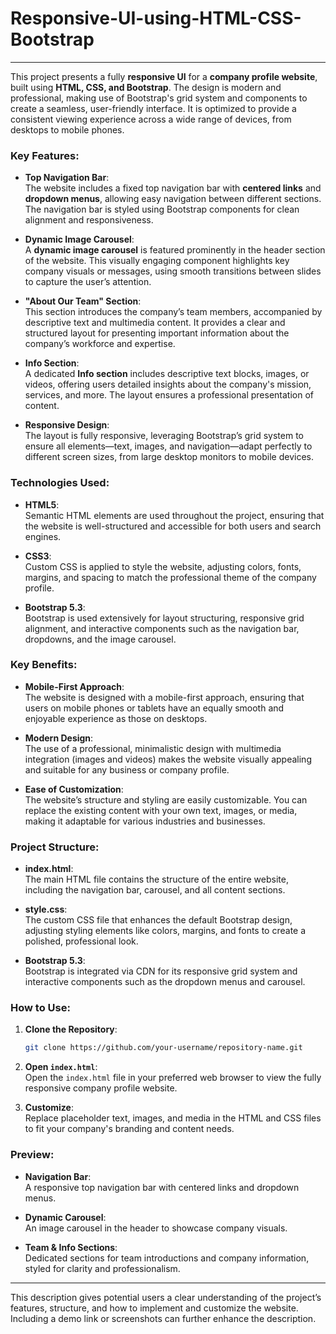 # Responsive-UI-using-HTML-CSS-Bootstrap

---

This project presents a fully **responsive UI** for a **company profile website**, built using **HTML, CSS, and Bootstrap**. The design is modern and professional, making use of Bootstrap's grid system and components to create a seamless, user-friendly interface. It is optimized to provide a consistent viewing experience across a wide range of devices, from desktops to mobile phones.

### Key Features:

- **Top Navigation Bar**:  
  The website includes a fixed top navigation bar with **centered links** and **dropdown menus**, allowing easy navigation between different sections. The navigation bar is styled using Bootstrap components for clean alignment and responsiveness.

- **Dynamic Image Carousel**:  
  A **dynamic image carousel** is featured prominently in the header section of the website. This visually engaging component highlights key company visuals or messages, using smooth transitions between slides to capture the user’s attention.

- **"About Our Team" Section**:  
  This section introduces the company’s team members, accompanied by descriptive text and multimedia content. It provides a clear and structured layout for presenting important information about the company’s workforce and expertise.

- **Info Section**:  
  A dedicated **Info section** includes descriptive text blocks, images, or videos, offering users detailed insights about the company's mission, services, and more. The layout ensures a professional presentation of content.

- **Responsive Design**:  
  The layout is fully responsive, leveraging Bootstrap’s grid system to ensure all elements—text, images, and navigation—adapt perfectly to different screen sizes, from large desktop monitors to mobile devices.

### Technologies Used:

- **HTML5**:  
  Semantic HTML elements are used throughout the project, ensuring that the website is well-structured and accessible for both users and search engines.

- **CSS3**:  
  Custom CSS is applied to style the website, adjusting colors, fonts, margins, and spacing to match the professional theme of the company profile.

- **Bootstrap 5.3**:  
  Bootstrap is used extensively for layout structuring, responsive grid alignment, and interactive components such as the navigation bar, dropdowns, and the image carousel.

### Key Benefits:

- **Mobile-First Approach**:  
  The website is designed with a mobile-first approach, ensuring that users on mobile phones or tablets have an equally smooth and enjoyable experience as those on desktops.

- **Modern Design**:  
  The use of a professional, minimalistic design with multimedia integration (images and videos) makes the website visually appealing and suitable for any business or company profile.

- **Ease of Customization**:  
  The website’s structure and styling are easily customizable. You can replace the existing content with your own text, images, or media, making it adaptable for various industries and businesses.

### Project Structure:

- **index.html**:  
  The main HTML file contains the structure of the entire website, including the navigation bar, carousel, and all content sections.

- **style.css**:  
  The custom CSS file that enhances the default Bootstrap design, adjusting styling elements like colors, margins, and fonts to create a polished, professional look.

- **Bootstrap 5.3**:  
  Bootstrap is integrated via CDN for its responsive grid system and interactive components such as the dropdown menus and carousel.

### How to Use:

1. **Clone the Repository**:  
   ```bash
   git clone https://github.com/your-username/repository-name.git
   ```

2. **Open `index.html`**:  
   Open the `index.html` file in your preferred web browser to view the fully responsive company profile website.

3. **Customize**:  
   Replace placeholder text, images, and media in the HTML and CSS files to fit your company's branding and content needs.

### Preview:

- **Navigation Bar**:  
  A responsive top navigation bar with centered links and dropdown menus.
  
- **Dynamic Carousel**:  
  An image carousel in the header to showcase company visuals.

- **Team & Info Sections**:  
  Dedicated sections for team introductions and company information, styled for clarity and professionalism.

---

This description gives potential users a clear understanding of the project’s features, structure, and how to implement and customize the website. Including a demo link or screenshots can further enhance the description.
